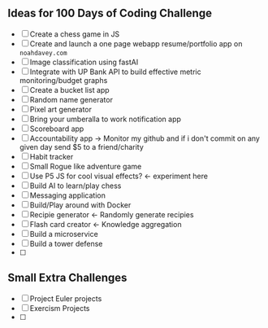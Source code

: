 ## Ideas for 100 Days of Coding Challenge
* [ ] Create a chess game in JS
* [ ] Create and launch a one page webapp resume/portfolio app on `noahdavey.com`
* [ ] Image classification using fastAI
* [ ] Integrate with UP Bank API to build effective metric monitoring/budget graphs
* [ ] Create a bucket list app
* [ ] Random name generator
* [ ] Pixel art generator
* [ ] Bring your umberalla to work notification app
* [ ] Scoreboard app
* [ ] Accountability app -> Monitor my github and if i don't commit on any given day send $5 to a friend/charity
* [ ] Habit tracker
* [ ] Small Rogue like adventure game
* [ ] Use P5 JS for cool visual effects? <- experiment here
* [ ] Build AI to learn/play chess
* [ ] Messaging application
* [ ] Build/Play around with Docker
* [ ] Recipie generator <- Randomly generate recipies
* [ ] Flash card creator <- Knowledge aggregation
* [ ] Build a microservice
* [ ] Build a tower defense
* [ ] 

## Small Extra Challenges 
* [ ] Project Euler projects
* [ ] Exercism Projects
* [ ] 
